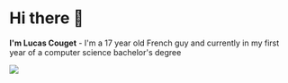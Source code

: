# Hi there 👋
**I'm Lucas Couget** - I'm a 17 year old French guy and currently in my first year of a computer science bachelor's degree

<p>
  <a href="https://skillicons.dev">
    <img src="https://skillicons.dev/icons?i=js,html,css,py,vscode,linux,figma,notion" />
  </a>
</p>
